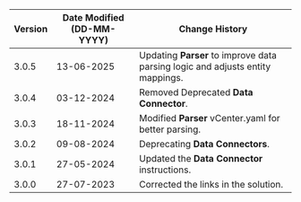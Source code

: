 | **Version** | **Date Modified (DD-MM-YYYY)** | **Change History**                          |
|-------------|--------------------------------|---------------------------------------------|
| 3.0.5       | 13-06-2025                     | Updating **Parser** to improve data parsing logic and adjusts entity mappings.  |
| 3.0.4       | 03-12-2024                     | Removed Deprecated **Data Connector**.       |
| 3.0.3       | 18-11-2024                     | Modified **Parser** vCenter.yaml for better parsing.                 |
| 3.0.2       | 09-08-2024                     | Deprecating **Data Connectors**.                 |
| 3.0.1       | 27-05-2024                     | Updated the **Data Connector** instructions. | 
| 3.0.0       | 27-07-2023                     | Corrected the links in the solution.         | 
